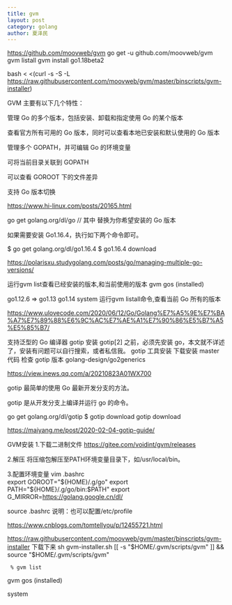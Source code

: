 ```yaml
---
title: gvm
layout: post
category: golang
author: 夏泽民
---
```

https://github.com/moovweb/gvm
go get -u github.com/moovweb/gvm 
gvm listall
gvm install go1.18beta2

bash < <(curl -s -S -L https://raw.githubusercontent.com/moovweb/gvm/master/binscripts/gvm-installer)
<!-- more -->
GVM 主要有以下几个特性：

管理 Go 的多个版本，包括安装、卸载和指定使用 Go 的某个版本

查看官方所有可用的 Go 版本，同时可以查看本地已安装和默认使用的 Go 版本

管理多个 GOPATH，并可编辑 Go 的环境变量

可将当前目录关联到 GOPATH

可以查看 GOROOT 下的文件差异

支持 Go 版本切换

https://www.hi-linux.com/posts/20165.html

go get golang.org/dl/go<version>		// 其中 <version> 替换为你希望安装的 Go 版本

如果需要安装 Go1.16.4，执行如下两个命令即可。

$ go get golang.org/dl/go1.16.4
$ go1.16.4 download

https://polarisxu.studygolang.com/posts/go/managing-multiple-go-versions/

运行gvm list查看已经安装的版本,和当前使用的版本
gvm gos (installed)

   go1.12.6
=> go1.13
   go1.14
   system
运行gvm listall命令,查看当前 Go 所有的版本

https://www.ulovecode.com/2020/06/12/Go/Golang%E7%A5%9E%E7%BA%A7%E7%89%88%E6%9C%AC%E7%AE%A1%E7%90%86%E5%B7%A5%E5%85%B7/

支持泛型的 Go 编译器 gotip
安装 gotip[2] 之前，必须先安装 go，本文就不详述了，安装有问题可以自行搜索，或者私信我。
gotip 工具安装
下载安装 master 代码
检查 gotip 版本
golang-design/go2generics

https://view.inews.qq.com/a/20210823A01WX700

gotip 最简单的使用 Go 最新开发分支的方法。

gotip 是从开发分支上编译并运行 go 的命令。


go get golang.org/dl/gotip
$ gotip download
gotip download

https://maiyang.me/post/2020-02-04-gotip-guide/

GVM安装
1.下载二进制文件
https://gitee.com/voidint/gvm/releases

2.解压
将压缩包解压至PATH环境变量目录下，如/usr/local/bin。

3.配置环境变量
vim .bashrc  
export GOROOT="${HOME}/.g/go"
export PATH="${HOME}/.g/go/bin:$PATH"
export G_MIRROR=https://golang.google.cn/dl/

source .bashrc
说明：也可以配置/etc/profile 

https://www.cnblogs.com/tomtellyou/p/12455721.html

https://raw.githubusercontent.com/moovweb/gvm/master/binscripts/gvm-installer
下载下来
 sh gvm-installer.sh
 	[[ -s "$HOME/.gvm/scripts/gvm" ]] && source "$HOME/.gvm/scripts/gvm"
 	
 	 % gvm list

gvm gos (installed)

   system
 


